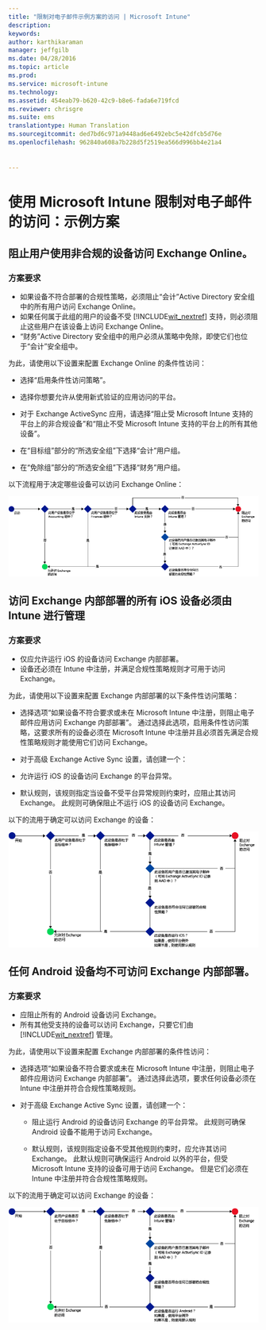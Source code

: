 ```yaml
---
title: "限制对电子邮件示例方案的访问 | Microsoft Intune"
description: 
keywords: 
author: karthikaraman
manager: jeffgilb
ms.date: 04/28/2016
ms.topic: article
ms.prod: 
ms.service: microsoft-intune
ms.technology: 
ms.assetid: 454eab79-b620-42c9-b8e6-fada6e719fcd
ms.reviewer: chrisgre
ms.suite: ems
translationtype: Human Translation
ms.sourcegitcommit: ded7bd6c971a9448ad6e6492ebc5e42dfcb5d76e
ms.openlocfilehash: 962840a608a7b228d5f2519ea566d996bb4e21a4


---
```


# 使用 Microsoft Intune 限制对电子邮件的访问：示例方案

## 阻止用户使用非合规的设备访问 Exchange Online。
### 方案要求
- 如果设备不符合部署的合规性策略，必须阻止“会计”Active Directory 安全组中的所有用户访问 Exchange Online。
- 如果任何属于此组的用户的设备不受 [!INCLUDE[wit_nextref](../includes/wit_nextref_md.md)] 支持，则必须阻止这些用户在该设备上访问 Exchange Online。
- “财务”Active Directory 安全组中的用户必须从策略中免除，即使它们也位于“会计”安全组中。

为此，请使用以下设置来配置 Exchange Online 的条件性访问：

-   选择“启用条件性访问策略”。

- 选择你想要允许从使用新式验证的应用访问的平台。
- 对于 Exchange ActiveSync 应用，请选择“阻止受 Microsoft Intune 支持的平台上的非合规设备”和“阻止不受 Microsoft Intune 支持的平台上的所有其他设备”。
-   在“目标组”部分的“所选安全组”下选择“会计”用户组。

-   在“免除组”部分的“所选安全组”下选择“财务”用户组。


以下流程用于决定哪些设备可以访问 Exchange Online：

![设备访问流程](./media/ConditionalAccess8-5.png)

## 访问 Exchange 内部部署的所有 iOS 设备必须由 Intune 进行管理
### 方案要求
- 仅应允许运行 iOS 的设备访问 Exchange 内部部署。
- 设备还必须在 Intune 中注册，并满足合规性策略规则才可用于访问 Exchange。

为此，请使用以下设置来配置 Exchange 内部部署的以下条件性访问策略：

-   选择选项“如果设备不符合要求或未在 Microsoft Intune 中注册，则阻止电子邮件应用访问 Exchange 内部部署”。 通过选择此选项，启用条件性访问策略，这要求所有的设备必须在 Microsoft Intune 中注册并且必须首先满足合规性策略规则才能使用它们访问 Exchange。

-   对于高级 Exchange Active Sync 设置，请创建一个：

  -   允许运行 iOS 的设备访问 Exchange 的平台异常。   

  -   默认规则，该规则指定当设备不受平台异常规则约束时，应阻止其访问 Exchange。 此规则可确保阻止不运行 iOS 的设备访问 Exchange。

以下的流用于确定可以访问 Exchange 的设备：

![设备访问流程](./media/ConditionalAccess8-3.png)

## 任何 Android 设备均不可访问 Exchange 内部部署。
### 方案要求
- 应阻止所有的 Android 设备访问 Exchange。
- 所有其他受支持的设备可以访问 Exchange，只要它们由 [!INCLUDE[wit_nextref](../includes/wit_nextref_md.md)] 管理。

为此，请使用以下设置来配置 Exchange 内部部署的条件性访问：

-   选择选项“如果设备不符合要求或未在 Microsoft Intune 中注册，则阻止电子邮件应用访问 Exchange 内部部署”。 通过选择此选项，要求任何设备必须在 Intune 中注册并符合合规性策略规则。

- 对于高级 Exchange Active Sync 设置，请创建一个：
  -   阻止运行 Android 的设备访问 Exchange 的平台异常。 此规则可确保 Android 设备不能用于访问 Exchange。

  -   默认规则，该规则指定设备不受其他规则约束时，应允许其访问 Exchange。 此默认规则可确保运行 Android 以外的平台，但受 Microsoft Intune 支持的设备可用于访问 Exchange。 但是它们必须在 Intune 中注册并符合合规性策略规则。

以下的流用于确定可以访问 Exchange 的设备：

![设备访问流程](./media/ConditionalAccess8-4.png)



<!--HONumber=Jun16_HO4-->


